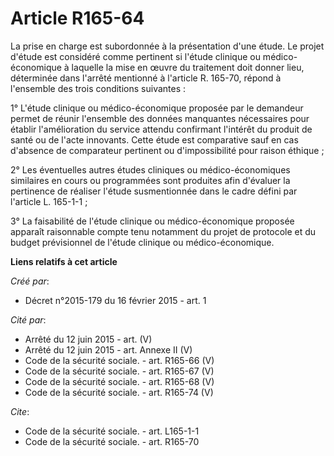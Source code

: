 # Article R165-64

La prise en charge est subordonnée à la présentation d'une étude. Le projet d'étude est considéré comme pertinent si l'étude
clinique ou médico-économique à laquelle la mise en œuvre du traitement doit donner lieu, déterminée dans l'arrêté mentionné
à l'article R. 165-70, répond à l'ensemble des trois conditions suivantes : 

1° L'étude clinique ou médico-économique proposée par le demandeur permet de réunir l'ensemble des données manquantes
nécessaires pour établir l'amélioration du service attendu confirmant l'intérêt du produit de santé ou de l'acte innovants.
Cette étude est comparative sauf en cas d'absence de comparateur pertinent ou d'impossibilité pour raison éthique ; 

2° Les éventuelles autres études cliniques ou médico-économiques similaires en cours ou programmées sont produites afin
d'évaluer la pertinence de réaliser l'étude susmentionnée dans le cadre défini par l'article L. 165-1-1 ; 

3° La faisabilité de l'étude clinique ou médico-économique proposée apparaît raisonnable compte tenu notamment du projet de
protocole et du budget prévisionnel de l'étude clinique ou médico-économique.

**Liens relatifs à cet article**

_Créé par_:

  - Décret n°2015-179 du 16 février 2015 - art. 1

_Cité par_:

  - Arrêté du 12 juin 2015 - art. (V)
  - Arrêté du 12 juin 2015 - art. Annexe II (V)
  - Code de la sécurité sociale. - art. R165-66 (V)
  - Code de la sécurité sociale. - art. R165-67 (V)
  - Code de la sécurité sociale. - art. R165-68 (V)
  - Code de la sécurité sociale. - art. R165-74 (V)

_Cite_:

  - Code de la sécurité sociale. - art. L165-1-1
  - Code de la sécurité sociale. - art. R165-70
